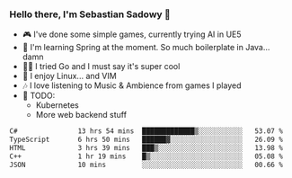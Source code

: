 ### Hello there, I'm Sebastian Sadowy 👋

 - 🎮 I've done some simple games, currently trying AI in UE5
 - 🍃 I'm learning Spring at the moment. So much boilerplate in Java... damn 
 - 🏃‍♀️ I tried Go and I must say it's super cool
 - 🐧 I enjoy Linux... and VIM
 - 🎶 I love listening to Music & Ambience from games I played
 - 🌱 TODO:
   * Kubernetes
   * More web backend stuff
<!--START_SECTION:waka-->

```txt
C#               13 hrs 54 mins  █████████████▒░░░░░░░░░░░   53.07 %
TypeScript       6 hrs 50 mins   ██████▓░░░░░░░░░░░░░░░░░░   26.09 %
HTML             3 hrs 39 mins   ███▒░░░░░░░░░░░░░░░░░░░░░   13.98 %
C++              1 hr 19 mins    █▒░░░░░░░░░░░░░░░░░░░░░░░   05.08 %
JSON             10 mins         ░░░░░░░░░░░░░░░░░░░░░░░░░   00.66 %
```

<!--END_SECTION:waka-->
